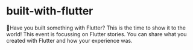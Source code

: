 # built-with-flutter
🏰Have you built something with Flutter? This is the time to show it to the world! This event is focussing on Flutter stories. You can share what you created with Flutter and how your experience was.

